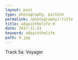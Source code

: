 ```yaml
---
layout: post
type: photography, picture
permalink: /photography/:title
title: adayinthelife-9
date: 2017-11-21
keyword: adayinthelife
path: 9.jpg
---
```


Track 5a: Voyager
